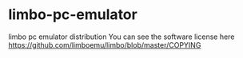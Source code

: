 # limbo-pc-emulator
limbo pc emulator distribution
You can see the software license here
https://github.com/limboemu/limbo/blob/master/COPYING
